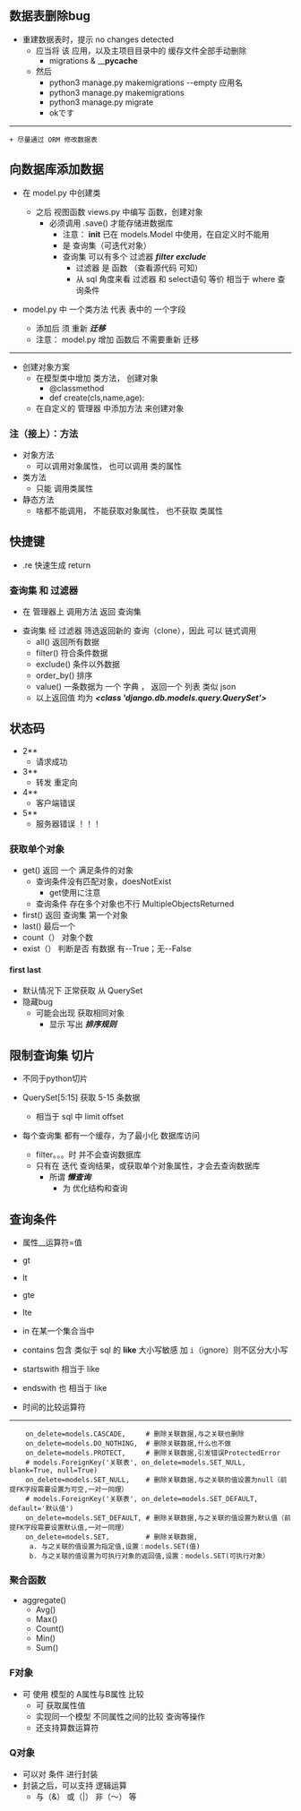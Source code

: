 ## 数据表删除bug
+ 重建数据表时，提示 no changes detected
  +  应当将 该 应用，以及主项目目录中的 缓存文件全部手动删除
     + migrations & ____pycache__ 
  + 然后
    + python3 manage.py makemigrations --empty 应用名
    + python3 manage.py makemigrations 
    + python3 manage.py migrate
    + okです
***
    + 尽量通过 ORM 修改数据表

## 向数据库添加数据
+ 在 model.py 中创建类
  + 之后 视图函数 views.py 中编写 函数，创建对象
    + 必须调用 .save() 才能存储进数据库
      + 注意： __init__ 已在 models.Model 中使用，在自定义时不能用
      + 是 查询集（可迭代对象） 
      + 查询集  可以有多个 过滤器 ***filter*** ***exclude***
        + 过滤器 是  函数 （查看源代码 可知）
        + 从 sql 角度来看 过滤器 和 select语句 等价 相当于 where 查询条件
        
+ model.py 中 一个类方法 代表 表中的 一个字段
  + 添加后 须 重新  ***迁移***
  + 注意： model.py 增加 函数后 不需要重新 迁移
***
+ 创建对象方案
  + 在模型类中增加 类方法， 创建对象
    + @classmethod
    + def create(cls,name,age):
  + 在自定义的 管理器 中添加方法 来创建对象
    
### 注（接上）：方法
+ 对象方法
  + 可以调用对象属性， 也可以调用 类的属性
+ 类方法
  + 只能 调用类属性
+ 静态方法
  + 啥都不能调用， 不能获取对象属性， 也不获取 类属性 
## 快捷键
* .re 快速生成 return

### 查询集 和 过滤器
+ 在 管理器上 调用方法 返回 查询集 
* 查询集 经 过滤器 筛选返回新的 查询（clone），因此 可以 链式调用
  + all() 返回所有数据
  + filter() 符合条件数据
  + exclude() 条件以外数据
  + order_by() 排序
  + value() 一条数据为 一个 字典 ， 返回一个 列表 类似 json
  + 以上返回值 均为 ***<class 'django.db.models.query.QuerySet'>***

## 状态码
+ 2**
  + 请求成功
+ 3**
  + 转发 重定向
+ 4**
  + 客户端错误
+ 5**
  + 服务器错误 ！！！

### 获取单个对象
+ get() 返回 一个 满足条件的对象
  + 查询条件没有匹配对象，doesNotExist
      + get使用に注意
  + 查询条件 存在多个对象也不行  MultipleObjectsReturned
+ first() 返回 查询集 第一个对象
+ last() 最后一个
+ count（） 对象个数
+ exist（） 判断是否 有数据 有--True；无--False

#### first last
+ 默认情况下 正常获取 从 QuerySet
+ 隐藏bug
  + 可能会出现 获取相同对象
    + 显示 写出 ***排序规则***
    
    
 ## 限制查询集 切片
 + 不同于python切片
 + QuerySet[5:15] 获取 5-15 条数据
   * 相当于 sql 中 limit offset
   
 + 每个查询集 都有一个缓存，为了最小化 数据库访问
   + filter。。。时 并不会查询数据库
   + 只有在 迭代 查询结果，或获取单个对象属性，才会去查询数据库
     + 所谓 ***懒查询*** 
       + 为 优化结构和查询

## 查询条件
+ 属性__运算符=值
+ gt
+ lt
+ gte
+ lte
+ in 在某一个集合当中
+ contains 包含 类似于 sql 的 **like**  大小写敏感 加 ```i```（ignore）则不区分大小写

+ startswith 相当于 like
+ endswith  也 相当于 like
+ 时间的比较运算符

***
```	on_delete=None,               # 删除关联表中的数据时,当前表与其关联的field的行为
	on_delete=models.CASCADE,     # 删除关联数据,与之关联也删除
	on_delete=models.DO_NOTHING,  # 删除关联数据,什么也不做
	on_delete=models.PROTECT,     # 删除关联数据,引发错误ProtectedError
	# models.ForeignKey('关联表', on_delete=models.SET_NULL, blank=True, null=True)
	on_delete=models.SET_NULL,    # 删除关联数据,与之关联的值设置为null（前提FK字段需要设置为可空,一对一同理）
	# models.ForeignKey('关联表', on_delete=models.SET_DEFAULT, default='默认值')
	on_delete=models.SET_DEFAULT, # 删除关联数据,与之关联的值设置为默认值（前提FK字段需要设置默认值,一对一同理）
	on_delete=models.SET,         # 删除关联数据,
	 a. 与之关联的值设置为指定值,设置：models.SET(值)
	 b. 与之关联的值设置为可执行对象的返回值,设置：models.SET(可执行对象）
```
### 聚合函数
+ aggregate()
  + Avg()
  + Max()
  + Count()
  + Min()
  + Sum()
  
### F对象
+ 可 使用 模型的 A属性与B属性 比较
  + 可 获取属性值
  + 实现同一个模型 不同属性之间的比较 查询等操作
  + 还支持算数运算符
  
### Q对象
+ 可以对 条件 进行封装
+ 封装之后，可以支持 逻辑运算
  + 与（&） 或（|） 非（～） 等

  
  